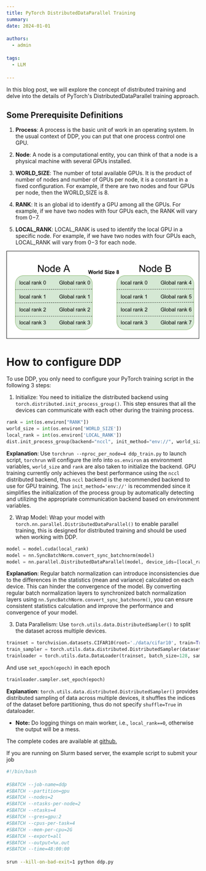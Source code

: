```yaml
---
title: PyTorch DistributedDataParallel Training
summary: 
date: 2024-01-01

authors:
  - admin

tags:
  - LLM

---
```


In this blog post, we will explore the concept of distributed training and delve into the details of PyTorch's DistributedDataParallel training approach.

## Some Prerequisite Definitions

1. **Process**:
A process is the basic unit of work in an operating system. In the usual context of DDP, you can put that one process control one GPU.

2. **Node**:
A node is a computational entity, you can think of that a node is a physical machine with several GPUs installed.

3. **WORLD_SIZE**:
The number of total available GPUs. It is the product of number of nodes and number of GPUs per node, it is a constant in a fixed configuration. For example, if there are two nodes and four GPUs per node, then the WORLD_SIZE is 8.

4. **RANK**:
It is an global id to identify a GPU among all the GPUs. For example, if we have two nodes with four GPUs each, the RANK will vary from 0−7.

5. **LOCAL_RANK**:
LOCAL_RANK is used to identify the local GPU in a specific node. For example, if we have two nodes with four GPUs each, LOCAL_RANK will vary from 0−3 for each node.

![screen reader text](definition.png "Illustration to the above concepts")

# How to configure DDP

To use DDP, you only need to configure your PyTorch training script in the following 3 steps:

1. Initialize: You need to initialize the distributed backend using `torch.distributed.init_process_group()`. This step ensures that all the devices can communicate with each other during the training process.
```python
rank = int(os.environ["RANK"])
world_size = int(os.environ['WORLD_SIZE'])
local_rank = int(os.environ['LOCAL_RANK'])
dist.init_process_group(backend="nccl", init_method="env://", world_size=world_size, rank=rank)
```
**Explanation**: Use `torchrun --nproc_per_node=4 ddp_train.py` to launch script, `torchrun` will configure the info into `os.environ` as environment variables, `world_size` and `rank` are also taken to initialize the backend. GPU training currently only achieves the best performance using the `nccl` distributed backend, thus `nccl` backend is the recommended backend to use for GPU training. The `init_method='env://'` is recommended since it simplifies the initialization of the process group by automatically detecting and utilizing the appropriate communication backend based on environment variables. 

2.  Wrap Model: Wrap your model with `torch.nn.parallel.DistributedDataParallel()` to enable parallel training, this is designed for distributed training and should be used when working with DDP.
```python
model = model.cuda(local_rank)
model = nn.SyncBatchNorm.convert_sync_batchnorm(model)
model = nn.parallel.DistributedDataParallel(model, device_ids=[local_rank])
```
**Explanation**: Regular batch normalization can introduce inconsistencies due to the differences in the statistics (mean and variance) calculated on each device. This can hinder the convergence of the model. By converting regular batch normalization layers to synchronized batch normalization layers using `nn.SyncBatchNorm.convert_sync_batchnorm()`, you can ensure consistent statistics calculation and improve the performance and convergence of your model.

3. Data Parallelism: Use `torch.utils.data.DistributedSampler()` to split the dataset across multiple devices.
```python
trainset = torchvision.datasets.CIFAR10(root='./data/cifar10', train=True, download=True, transform=train_transform)
train_sampler = torch.utils.data.distributed.DistributedSampler(dataset=trainset)
trainloader = torch.utils.data.DataLoader(trainset, batch_size=128, sampler=train_sampler, pin_memory=True)
```
And use `set_epoch(epoch)` in each epoch
```python
trainloader.sampler.set_epoch(epoch)
```

**Explanation**: `torch.utils.data.distributed.DistributedSampler()` provides distributed sampling of data across multiple devices, it shuffles the indices of the dataset before partitioning, thus do not specify `shuffle=True` in dataloader.

- **Note:** Do logging things on main worker, i.e., `local_rank==0`, otherwise the output will be a mess.

The complete codes are available at [github.](https://github.com/mstwutao/MiniDDP)

If you are running on Slurm based server, the example script to submit your job 

```bash
#!/bin/bash

#SBATCH --job-name=ddp
#SBATCH --partition=gpu
#SBATCH --nodes=2
#SBATCH --ntasks-per-node=2
#SBATCH --ntasks=4
#SBATCH --gres=gpu:2
#SBATCH --cpus-per-task=4
#SBATCH --mem-per-cpu=2G
#SBATCH --export=all
#SBATCH --output=%x.out
#SBATCH --time=48:00:00

srun --kill-on-bad-exit=1 python ddp.py
```